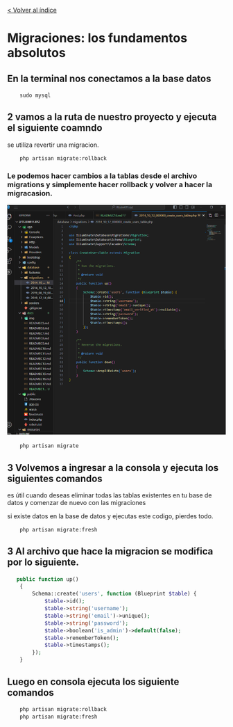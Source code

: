 [< Volver al índice](/docs/README.md)
# Migraciones: los fundamentos absolutos

## En la terminal nos conectamos a la base datos
```cmd
    sudo mysql
```
##  2  vamos a la ruta de nuestro proyecto y ejecuta el siguiente coamndo
se utiliza revertir una migracion.
```cmd
    php artisan migrate:rollback
```
### Le podemos hacer cambios a la tablas desde el archivo migrations y simplemente hacer rollback y volver a hacer la migracasion.
![img](img/Taller%2018/1.png)
```cmd
    php artisan migrate
```

## 3 Volvemos a ingresar a la consola y ejecuta los siguientes comandos

es útil cuando deseas eliminar todas las tablas existentes en tu base de datos y comenzar de nuevo con las migraciones

si existe datos en la base de datos y ejecutas este codigo, pierdes todo.
```cmd
    php artisan migrate:fresh
```
## 3 Al archivo que hace la migracion se modifica por lo siguiente.
```php
   public function up()
    {
        Schema::create('users', function (Blueprint $table) {
            $table->id();
            $table->string('username');
            $table->string('email')->unique();
            $table->string('password');
            $table->boolean('is_admin')->default(false);
            $table->rememberToken();
            $table->timestamps();
        });
    }
```
## Luego en consola ejecuta los siguiente comandos
```cmd
    php artisan migrate:rollback
    php artisan migrate:fresh
```

